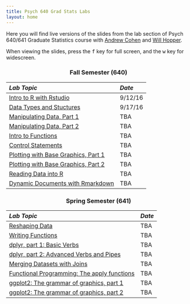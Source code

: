 ```yaml
---
title: Psych 640 Grad Stats Labs
layout: home
---
```

<style>
h3 {
  text-align: center;
}

h2, #main_content {
  color: black
}

table {
  margin-bottom: 8px;
}
</style>

Here you  will find live versions of the slides from the lab section of Psych 640/641 Graduate Statistics course with [Andrew Cohen](http://people.umass.edu/alc/) and [Will Hopper](http://people.umass.edu/whopper/).

When viewing the slides, press the <kbd>f</kbd> key for full screen, and the <kbd>w</kbd> key for widescreen.

### Fall Semester (640)

*Lab Topic* | *Date* 
:----------- | :------ 
[Intro to R with Rstudio](./labs/lab1_IntroToRwithRstudio.html) | 9/12/16
[Data Types and Stuctures](./labs/lab2_DataTypesandStructures.html) | 9/17/16
[Manipulating Data, Part 1](./labs/lab3_ManipulatingData.html) | TBA
[Manipulating Data, Part 2](./labs/lab4_ManipulatingData2.html) | TBA
[Intro to Functions](./labs/lab5_IntroductionToFunctions.html) | TBA
[Control Statements](./labs/lab6_control_statements.html) | TBA
[Plotting with Base Graphics, Part 1](./labs/lab7_basegraphics1.html) | TBA
[Plotting with Base Graphics, Part 2](./labs/lab8_basegraphics2.html) | TBA
[Reading Data into R](./labs/lab9_FileIO.html) | TBA
[Dynamic Documents with Rmarkdown](./labs/lab10_rmarkdown.html) | TBA

### Spring Semester (641)

*Lab Topic* | *Date* 
:----------- | :------ 
[Reshaping Data](./labs/lab11_reshape.html) | TBA
[Writing Functions](./labs/lab12_functions.html)| TBA
[dplyr, part 1: Basic Verbs](./labs/lab13_dplyr1.html) | TBA
[dplyr, part 2: Advanced Verbs and Pipes](./labs/lab14_dplyr2.html) | TBA
[Merging Datasets with Joins](./labs/lab15_joins.html) |  TBA
[Functional Programming: The apply functions](./labs/lab16_apply.html) |TBA
[ggplot2: The grammar of graphics, part 1](./labs/lab17_ggplot.html) | TBA
[ggplot2: The grammar of graphics, part 2](./labs/lab18_ggplot2.html)| TBA

